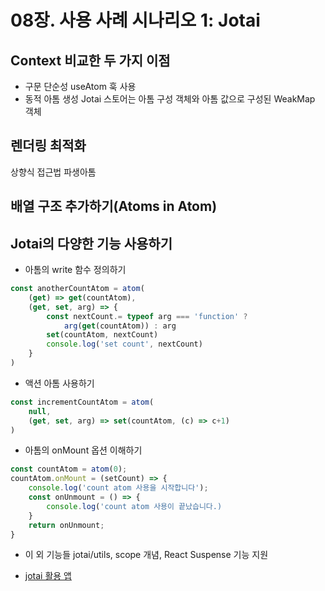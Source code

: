 # 08장. 사용 사례 시나리오 1: Jotai

## Context 비교한 두 가지 이점
- 구문 단순성
useAtom 훅 사용
- 동적 아톰 생성
Jotai 스토어는 아톰 구성 객체와 아톰 값으로 구성된 WeakMap 객체

## 렌더링 최적화
상향식 접근법
파생아톰

## 배열 구조 추가하기(Atoms in Atom)

## Jotai의 다양한 기능 사용하기
- 아톰의 write 함수 정의하기
```js
const anotherCountAtom = atom(
    (get) => get(countAtom),
    (get, set, arg) => {
        const nextCount.= typeof arg === 'function' ? 
            arg(get(countAtom)) : arg
        set(countAtom, nextCount)
        console.log('set count', nextCount)
    }
)
```

- 액션 아톰 사용하기
```js
const incrementCountAtom = atom(
    null,
    (get, set, arg) => set(countAtom, (c) => c+1)
)
```

- 아톰의 onMount 옵션 이해하기
```js
const countAtom = atom(0);
countAtom.onMount = (setCount) => {
    console.log('count atom 사용을 시작합니다');
    const onUnmount = () => {
        console.log('count atom 사용이 끝났습니다.)
    }
    return onUnmount;
}
```

- 이 외 기능들
jotai/utils, scope 개념, React Suspense 기능 지원

- [jotai 활용 앱](https://github.com/youngrove/client-state-packages)

